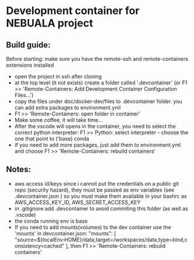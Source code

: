 # Development container for NEBUALA project
## Build guide:
Before starting: make sure you have the remote-ssh and remote-containers extensions installed
- open the project in ssh after cloning
- at the top level (it not exists) create a folder called '.devcontainer' (or F1 >> 'Remote-Containers: Add Development Container Configuration Files…')
- copy the files under doc/docker-dev/files to .devcontainer folder. you can add extra packages to environment.yml
- F1 >> 'Remote-Containers: open folder in container'
- Make some coffee, it will take time...
- After the vscode will opens in the container, you need to select the correct python interpreter:
  F1 >> Python: select interpreter - choose the one that point to ('base) conda
- if you need to add more packages, just add them to environment.yml and choose F1 >> 'Remote-Containers: rebuild containers'
## Notes:
- aws access id/keys since i cannot put the credentials on a public git repo (security hazard), they must be passed as env variables
  (see .devcontainer.json ) so you must make them available in your bashrc as AWS_ACCESS_KEY_ID, AWS_SECRET_ACCESS_KEY
- in .gitignore add .devcontainer to avoid commiting this folder (as well as .vscode)
- the conda running env is base
- If you need to add mounts(volumes) to the dev container use the 'mounts' in devcontainer.json:
	"mounts": [
		"source=${localEnv:HOME}/data,target=/workspaces/data,type=bind,consistency=cached"
	],
  then F1 >> 'Remote-Containers: rebuild containers'


